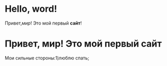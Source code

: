 # Hello, word!
Привет,*мир*! Это мой первый __сайт__!
# Привет, мир! Это мой первый сайт 
Мои сильные стороны:1)люблю спать;
